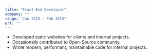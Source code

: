```yaml
---
title: "Front-End Developer"
company: ""
range: "Jan 2018 - Feb 2019"
url: ""
---
```


- Developed static websites for clients and internal projects.
- Occasionally contributed to Open-Source community.
- Wrote modern, performant, maintainable code for internal projects.
